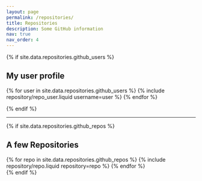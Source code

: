 ```yaml
---
layout: page
permalink: /repositories/
title: Repositories
description: Some GitHub information
nav: true
nav_order: 4
---
```


{% if site.data.repositories.github_users %}

## My user profile

<div class="repositories d-flex flex-wrap flex-md-row flex-column justify-content-between align-items-center">
  {% for user in site.data.repositories.github_users %}
    {% include repository/repo_user.liquid username=user %}
  {% endfor %}
</div>

{% endif %}

---


{% if site.data.repositories.github_repos %}

## A few Repositories

<div class="repositories d-flex flex-wrap flex-md-row flex-column justify-content-between align-items-center">
  {% for repo in site.data.repositories.github_repos %}
    {% include repository/repo.liquid repository=repo %}
  {% endfor %}
</div>
{% endif %}
